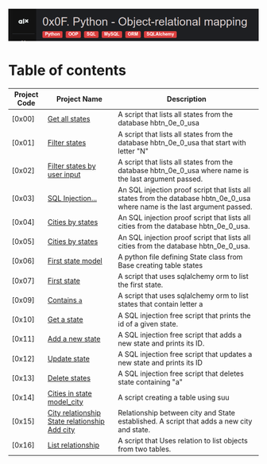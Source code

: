 
![Manual](./assets/Screenshot%20from%202023-08-17%2021-18-41.png)
# Table of contents
Project Code | Project Name | Description
------- | -------- | -----------
[0x00] | [Get all states](./0-select_states.py) | A  script that lists all states from the database hbtn_0e_0_usa
[0x01] | [Filter states](./1-filter_states.py) | A  script that lists all states from the database hbtn_0e_0_usa that start with letter "N"
[0x02] | [Filter states by user input](./2-my_filter_states.py) | A  script that lists all states from the database hbtn_0e_0_usa where name is the last argument passed.
[0x03] | [SQL Injection...](./3-my_safe_filter_states.py) | An SQL injection proof script that lists all states from the database hbtn_0e_0_usa where name is the last argument passed.
[0x04] | [Cities by states](./4-cities_by_state.py) | An SQL injection proof script that lists all cities from the database hbtn_0e_0_usa.
[0x05] | [Cities by states](./5-filter_cities.py) | An SQL injection proof script that lists all cities from the database hbtn_0e_0_usa.
[0x06] | [First state model](./model_state.py) | A python file defining State class from Base creating table states
[0x07] | [ First state](./8-model_state_fetch_first.py) | A script that uses sqlalchemy orm to list the first state.
[0x09] | [Contains `a`](./9-model_state_filter_a.py) | A script that uses sqlalchemy orm to list states that contain letter a
[0x10] | [Get a state](./10-model_state_my_get.py) | A SQL injection free script that prints the id of a given state.
[0x11] | [Add a new state](./11-model_state_insert.py) | A SQL injection free script that adds a new state and prints its ID.
[0x12] | [Update state](./12-model_state_update_id_2.py) | A SQL injection free script that updates a new state and prints its ID
[0x13] | [Delete states](./13-model_state_delete_a.py) | A SQL injection free script that deletes state containing "a"
[0x14] | [Cities in state](./14-model_city_fetch_by_state.py) [model_city](./model_city.py)| A script creating a table using suu
[0x15] | [City relationship](./relationship_city.py) [State relationship](./relationship_state.py) [Add city](./100-relationship_states_cities.py)| Relationship between city and State established. A script that adds a new city and state.
[0x16] | [List relationship](./101-relationship_states_cities_list.py) | A script that Uses relation to list objects from two tables.
